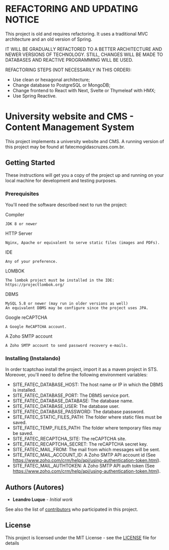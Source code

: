 # REFACTORING AND UPDATING NOTICE

This project is old and requires refactoring. It uses a traditional MVC architecture and an old version of Spring.

IT WILL BE GRADUALLY REFACTORED TO A BETTER ARCHITECTURE AND NEWER VERSIONS OF TECHNOLOGY. STILL, CHANGES WILL BE MADE TO DATABASES AND REACTIVE PROGRAMMING WILL BE USED.

REFACTORING STEPS (NOT NECESSARILY IN THIS ORDER):
* Use clean or hexagonal architecture;
* Change database to PostgreSQL or MongoDB;
* Change frontend to React with Next, Svelte or Thymeleaf with HMX;
* Use Spring Reactive.

# University website and CMS - Content Management System

This project implements a university website and CMS. A running version of this project may be found at fatecmogidascruzes.com.br.

## Getting Started

These instructions will get you a copy of the project up and running on your local machine for development and testing purposes.

### Prerequisites

You'll need the software described next to run the project:

Compiler
```
JDK 8 or newer
```

HTTP Server
```
Nginx, Apache or equivalent to serve static files (images and PDFs).
```

IDE
```
Any of your preference.
```

LOMBOK
```
The lombok project must be installed in the IDE: https://projectlombok.org/
```

DBMS
```
MySQL 5.8 or newer (may run in older versions as well)
An equivalent DBMS may be configure since the project uses JPA.
```

Google reCAPTCHA
```
A Google ReCAPTCHA account.
```

A Zoho SMTP account
```
A Zoho SMTP account to send password recovery e-mails.
```

### Installing (Instalando)

In order tcaptchao install the project, import it as a maven project in STS.
Moreover, you'll need to define the following environment variables:
* SITE_FATEC_DATABASE_HOST: The host name or IP in which the DBMS is installed.
* SITE_FATEC_DATABASE_PORT: The DBMS service port.
* SITE_FATEC_DATABASE_DATABASE: The database name.
* SITE_FATEC_DATABASE_USER: The database user.
* SITE_FATEC_DATABASE_PASSWORD: The database password.
* SITE_FATEC_STATIC_FILES_PATH: The folder where static files must be saved.
* SITE_FATEC_TEMP_FILES_PATH: The folder where temporary files may be saved.
* SITE_FATEC_RECAPTCHA_SITE: The reCAPTCHA site.
* SITE_FATEC_RECAPTCHA_SECRET: The reCAPTCHA secret key.
* SITE_FATEC_MAIL_FROM: The mail from which messages will be sent.
* SITE_FATEC_MAIL_ACCOUNT_ID: A Zoho SMTP API account id (See https://www.zoho.com/crm/help/api/using-authentication-token.html).
* SITE_FATEC_MAIL_AUTHTOKEN: A Zoho SMTP API auth token (See https://www.zoho.com/crm/help/api/using-authentication-token.html).

## Authors (Autores)

* **Leandro Luque** - *Initial work*

See also the list of [contributors](https://github.com/leluque/university-site-cms/graphs/contributors) who participated in this project.

## License

This project is licensed under the MIT License - see the [LICENSE](LICENSE) file for details
